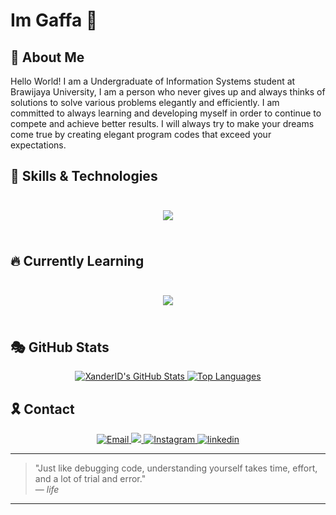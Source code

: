 <!-- Banner Section -->
<p align="center">
<!--   <img src="https://raw.githubusercontent.com/Gaptixa/Gaptixa/refs/heads/main/GAPTIXA.png" alt="Banner" /> -->
</p>

<h1>Im Gaffa 👋</h1>

## 🔮 About Me

Hello World! I am a Undergraduate of Information Systems student at Brawijaya University, I am a person who never gives up and always thinks of solutions to solve various problems elegantly and efficiently. I am committed to always learning and developing myself in order to continue to compete and achieve better results. I will always try to make your dreams come true by creating elegant program codes that exceed your expectations.

## 🚀 Skills & Technologies

<div style="display: flex; flex-wrap: wrap; justify-content: center; gap: 15px; padding: 10px;">
  <p align="center">
    <a href="">
      <img src="https://skillicons.dev/icons?i=atom,bootstrap,cpp,cloudflare,css,git,github,html,idea,java,md,linux,php,phpstorm,sublime,ubuntu,vercel,vscode" />
    </a>
  </p>
</div>

## 🔥 Currently Learning

<div style="display: flex; flex-wrap: wrap; justify-content: center; gap: 15px; padding: 10px;">
  <p align="center">
    <a href="">
      <img src="https://skillicons.dev/icons?i=androidstudio,dart,docker,dotnet,figma,flutter,go,js,jquery,kotlin,laravel,kubernetes,materialui,mongodb,mysql,nextjs,nginx,nodejs,nuxtjs,postgres,py,react,redis,sqlite,tailwind,ts,vue" />
    </a>
  </p>
</div>

## 🎭 GitHub Stats

<div align="center">
  <a href="https://github.com/Gaptixa">
    <img src="https://github-readme-stats.vercel.app/api?username=Gaptixa&show_icons=true&theme=github_dark_dimmed" alt="XanderID's GitHub Stats" />
  </a>
  <a href="https://github.com/Gaptixa">
    <img src="https://github-readme-stats.vercel.app/api/top-langs/?username=Gaptixa&layout=compact&theme=github_dark_dimmed" alt="Top Languages" />
  </a>
</div>

## 🎗️ Contact
<div align="center">
  <a href="mailto:gaffafadhlanulrozaq@gmail.com" target="_blank">
    <img src="https://skillicons.dev/icons?i=gmail" alt="Email" />
  </a>
  <a href="https://discord.gg/VQ5CphZnYB" target="_blank">
    <img src="https://skillicons.dev/icons?i=discord" />
  </a>
  <a href="https://www.instagram.com/gaffaaq/" target="_blank">
    <img src="https://skillicons.dev/icons?i=instagram" alt="Instagram" />
  </a>
  <a href="https://www.linkedin.com/in/gaffa-fadhlanul-rozaq/" target="_blank">
    <img src="https://skillicons.dev/icons?i=linkedin" alt="linkedin" />
  </a>
</div>

---

> "Just like debugging code, understanding yourself takes time, effort, and a lot of trial and error."  
> — *life*

---

